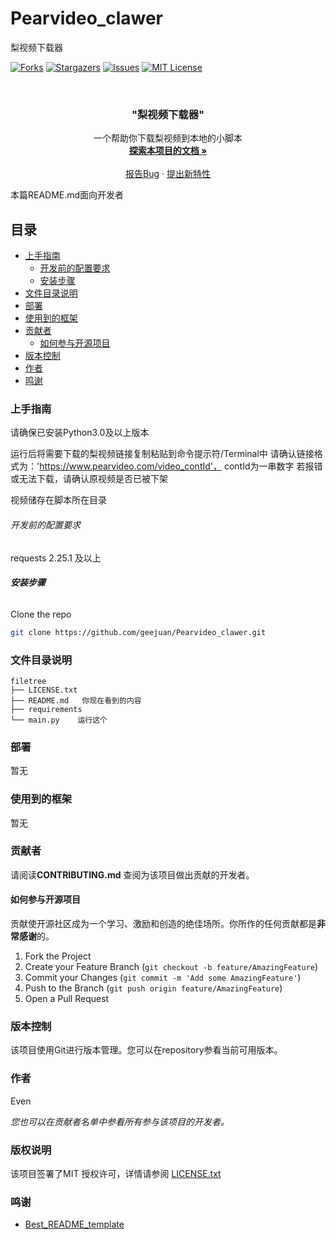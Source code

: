 # Pearvideo_clawer
梨视频下载器
<!-- PROJECT SHIELDS -->

[![Forks][forks-shield]][forks-url]
[![Stargazers][stars-shield]][stars-url]
[![Issues][issues-shield]][issues-url]
[![MIT License][license-shield]][license-url]

<!-- PROJECT LOGO -->
<br />


  <h3 align="center">"梨视频下载器"</h3>
  <p align="center">
    一个帮助你下载梨视频到本地的小脚本
    <br />
    <a href="https://github.com/geejuan/Pearvideo_clawer"><strong>探索本项目的文档 »</strong></a>
    <br />
    <br />
    <a href="https://github.com/geejuan/Pearvideo_clawer/issues">报告Bug</a>
    ·
    <a href="https://github.com/geejuan/Pearvideo_clawer/issues">提出新特性</a>
  </p>

</p>


 本篇README.md面向开发者
 
## 目录

- [上手指南](#上手指南)
  - [开发前的配置要求](#开发前的配置要求)
  - [安装步骤](#安装步骤)
- [文件目录说明](#文件目录说明)
- [部署](#部署)
- [使用到的框架](#使用到的框架)
- [贡献者](#贡献者)
  - [如何参与开源项目](#如何参与开源项目)
- [版本控制](#版本控制)
- [作者](#作者)
- [鸣谢](#鸣谢)

### 上手指南

请确保已安装Python3.0及以上版本

运行后将需要下载的梨视频链接复制粘贴到命令提示符/Terminal中
请确认链接格式为：'https://www.pearvideo.com/video_contId'， contId为一串数字
若报错或无法下载，请确认原视频是否已被下架

视频储存在脚本所在目录

###### 开发前的配置要求

requests  2.25.1 及以上

###### **安装步骤**

Clone the repo

```sh
git clone https://github.com/geejuan/Pearvideo_clawer.git
```

### 文件目录说明

```
filetree 
├── LICENSE.txt
├── README.md   你现在看到的内容
├── requirements
└── main.py    运行这个

```

### 部署

暂无

### 使用到的框架

暂无

### 贡献者

请阅读**CONTRIBUTING.md** 查阅为该项目做出贡献的开发者。

#### 如何参与开源项目

贡献使开源社区成为一个学习、激励和创造的绝佳场所。你所作的任何贡献都是**非常感谢**的。


1. Fork the Project
2. Create your Feature Branch (`git checkout -b feature/AmazingFeature`)
3. Commit your Changes (`git commit -m 'Add some AmazingFeature'`)
4. Push to the Branch (`git push origin feature/AmazingFeature`)
5. Open a Pull Request



### 版本控制

该项目使用Git进行版本管理。您可以在repository参看当前可用版本。

### 作者

Even

 *您也可以在贡献者名单中参看所有参与该项目的开发者。*

### 版权说明

该项目签署了MIT 授权许可，详情请参阅 [LICENSE.txt](https://github.com/geejuan/Pearvideo_clawer/blob/master/LICENSE.txt)

### 鸣谢

- [Best_README_template](https://github.com/shaojintian/Best_README_template)

<!-- links -->
[your-project-path]:https://github.com/geejuan/Pearvideo_clawer
[contributors-shield]: https://img.shields.io/github/contributors/geejuan/Best_README_template.svg?style=flat-square
[contributors-url]: https://github.com/geejuan/Pearvideo_clawer/graphs/contributors
[forks-shield]: https://img.shields.io/github/forks/geejuan/Pearvideo_clawer.svg?style=flat-square
[forks-url]: https://github.com/geejuan/Pearvideo_clawer/network/members
[stars-shield]: https://img.shields.io/github/stars/geejuan/Pearvideo_clawer.svg?style=flat-square
[stars-url]: https://github.com/geejuan/Pearvideo_clawer/stargazers
[issues-shield]: https://img.shields.io/github/issues/geejuan/Pearvideo_clawer.svg?style=flat-square
[issues-url]: https://img.shields.io/github/issues/geejuan/Pearvideo_clawer.svg
[license-shield]: https://img.shields.io/github/license/geejuan/Pearvideo_clawer.svg?style=flat-square
[license-url]: https://github.com/geejuan/Pearvideo_clawer/blob/master/LICENSE.txt
